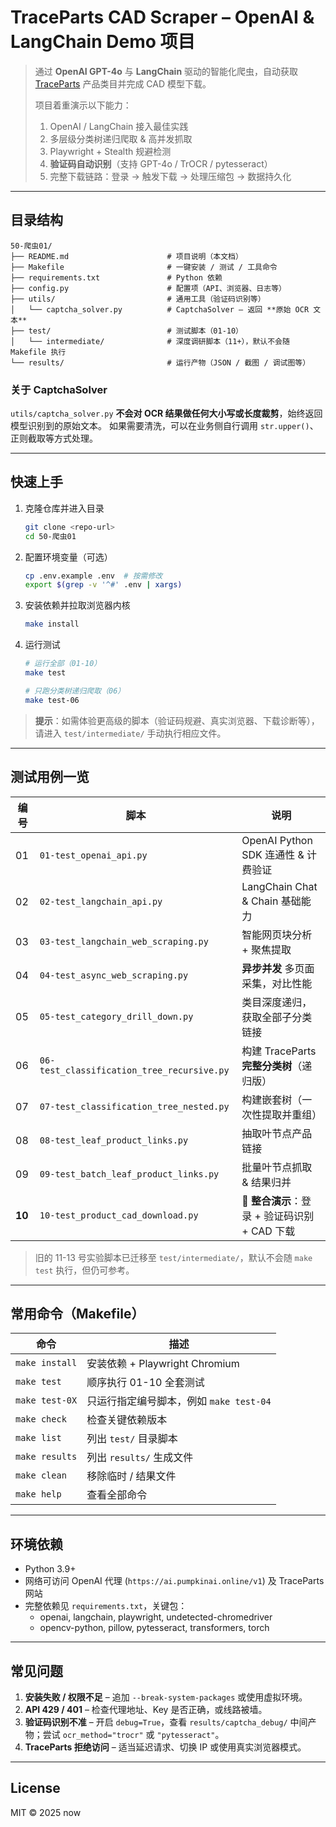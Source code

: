 # TraceParts CAD Scraper – OpenAI & LangChain Demo 项目

> 通过 **OpenAI GPT-4o** 与 **LangChain** 驱动的智能化爬虫，自动获取 [TraceParts](https://www.traceparts.com/) 产品类目并完成 CAD 模型下载。
>
> 项目着重演示以下能力：
>
> 1. OpenAI / LangChain 接入最佳实践
> 2. 多层级分类树递归爬取 & 高并发抓取
> 3. Playwright + Stealth 规避检测
> 4. **验证码自动识别**（支持 GPT-4o / TrOCR / pytesseract）
> 5. 完整下载链路：登录 → 触发下载 → 处理压缩包 → 数据持久化

---

## 目录结构

```text
50-爬虫01/
├── README.md                      # 项目说明（本文档）
├── Makefile                       # 一键安装 / 测试 / 工具命令
├── requirements.txt               # Python 依赖
├── config.py                      # 配置项（API、浏览器、日志等）
├── utils/                         # 通用工具（验证码识别等）
│   └── captcha_solver.py          # CaptchaSolver – 返回 **原始 OCR 文本**
├── test/                          # 测试脚本（01-10）
│   └── intermediate/              # 深度调研脚本（11+），默认不会随 Makefile 执行
└── results/                       # 运行产物（JSON / 截图 / 调试图等）
```

### 关于 CaptchaSolver

`utils/captcha_solver.py` **不会对 OCR 结果做任何大小写或长度裁剪**，始终返回模型识别到的原始文本。
如果需要清洗，可以在业务侧自行调用 `str.upper()`、正则截取等方式处理。

---

## 快速上手

1. 克隆仓库并进入目录

   ```bash
   git clone <repo-url>
   cd 50-爬虫01
   ```

2. 配置环境变量（可选）

   ```bash
   cp .env.example .env  # 按需修改
   export $(grep -v '^#' .env | xargs)
   ```

3. 安装依赖并拉取浏览器内核

   ```bash
   make install
   ```

4. 运行测试

   ```bash
   # 运行全部（01-10）
   make test

   # 只跑分类树递归爬取（06）
   make test-06
   ```

> **提示**：如需体验更高级的脚本（验证码规避、真实浏览器、下载诊断等），请进入 `test/intermediate/` 手动执行相应文件。

---

## 测试用例一览

| 编号 | 脚本 | 说明 |
|------|----------------------------------|-------------------------------------------------------------|
| 01 | `01-test_openai_api.py` | OpenAI Python SDK 连通性 & 计费验证 |
| 02 | `02-test_langchain_api.py` | LangChain Chat & Chain 基础能力 |
| 03 | `03-test_langchain_web_scraping.py` | 智能网页块分析 + 聚焦提取 |
| 04 | `04-test_async_web_scraping.py` | **异步并发** 多页面采集，对比性能 |
| 05 | `05-test_category_drill_down.py` | 类目深度递归，获取全部子分类链接 |
| 06 | `06-test_classification_tree_recursive.py` | 构建 TraceParts **完整分类树**（递归版） |
| 07 | `07-test_classification_tree_nested.py` | 构建嵌套树（一次性提取并重组） |
| 08 | `08-test_leaf_product_links.py` | 抽取叶节点产品链接 |
| 09 | `09-test_batch_leaf_product_links.py` | 批量叶节点抓取 & 结果归并 |
| **10** | `10-test_product_cad_download.py` | 🏁 **整合演示**：登录 + 验证码识别 + CAD 下载 |

> 旧的 11-13 号实验脚本已迁移至 `test/intermediate/`，默认不会随 `make test` 执行，但仍可参考。

---

## 常用命令（Makefile）

| 命令 | 描述 |
|------|------|
| `make install` | 安装依赖 + Playwright Chromium |
| `make test` | 顺序执行 01-10 全套测试 |
| `make test-0X` | 只运行指定编号脚本，例如 `make test-04` |
| `make check` | 检查关键依赖版本 |
| `make list` | 列出 `test/` 目录脚本 |
| `make results` | 列出 `results/` 生成文件 |
| `make clean` | 移除临时 / 结果文件 |
| `make help` | 查看全部命令 |

---

## 环境依赖

- Python 3.9+
- 网络可访问 OpenAI 代理 (`https://ai.pumpkinai.online/v1`) 及 TraceParts 网站
- 完整依赖见 `requirements.txt`，关键包：
  - openai, langchain, playwright, undetected-chromedriver
  - opencv-python, pillow, pytesseract, transformers, torch

---

## 常见问题

1. **安装失败 / 权限不足** – 追加 `--break-system-packages` 或使用虚拟环境。
2. **API 429 / 401** – 检查代理地址、Key 是否正确，或线路被墙。
3. **验证码识别不准** – 开启 `debug=True`，查看 `results/captcha_debug/` 中间产物；尝试 `ocr_method="trocr"` 或 `"pytesseract"`。
4. **TraceParts 拒绝访问** – 适当延迟请求、切换 IP 或使用真实浏览器模式。

---

## License

MIT © 2025 now 